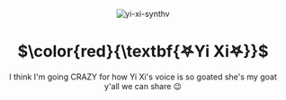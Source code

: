 <div align="center">

![yi-xi-synthv](https://github.com/user-attachments/assets/9d43b662-6080-4f93-85b9-cab870da75b0)

# $\color{red}{\textbf{𖤐Yi Xi𖤐}}$
 
<p/>
I think I'm going CRAZY for how Yi Xi's voice is so goated
she's my goat y'all we can share 😉
